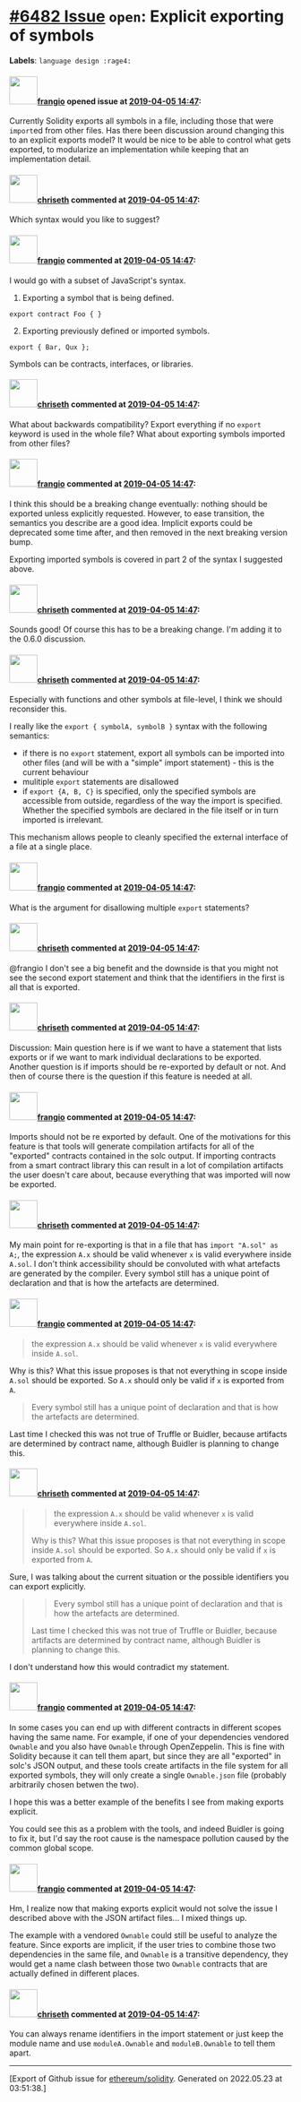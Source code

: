 # [\#6482 Issue](https://github.com/ethereum/solidity/issues/6482) `open`: Explicit exporting of symbols
**Labels**: `language design :rage4:`


#### <img src="https://avatars.githubusercontent.com/u/481465?v=4" width="50">[frangio](https://github.com/frangio) opened issue at [2019-04-05 14:47](https://github.com/ethereum/solidity/issues/6482):

Currently Solidity exports all symbols in a file, including those that were `import`ed from other files. Has there been discussion around changing this to an explicit exports model? It would be nice to be able to control what gets exported, to modularize an implementation while keeping that an implementation detail.

#### <img src="https://avatars.githubusercontent.com/u/9073706?v=4" width="50">[chriseth](https://github.com/chriseth) commented at [2019-04-05 14:47](https://github.com/ethereum/solidity/issues/6482#issuecomment-483230689):

Which syntax would you like to suggest?

#### <img src="https://avatars.githubusercontent.com/u/481465?v=4" width="50">[frangio](https://github.com/frangio) commented at [2019-04-05 14:47](https://github.com/ethereum/solidity/issues/6482#issuecomment-483280815):

I would go with a subset of JavaScript's syntax.

1) Exporting a symbol that is being defined.
```
export contract Foo { }
```

2) Exporting previously defined or imported symbols.
```
export { Bar, Qux };
```

Symbols can be contracts, interfaces, or libraries.

#### <img src="https://avatars.githubusercontent.com/u/9073706?v=4" width="50">[chriseth](https://github.com/chriseth) commented at [2019-04-05 14:47](https://github.com/ethereum/solidity/issues/6482#issuecomment-483281880):

What about backwards compatibility? Export everything if no `export` keyword is used in the whole file? What about exporting symbols imported from other files?

#### <img src="https://avatars.githubusercontent.com/u/481465?v=4" width="50">[frangio](https://github.com/frangio) commented at [2019-04-05 14:47](https://github.com/ethereum/solidity/issues/6482#issuecomment-483285438):

I think this should be a breaking change eventually: nothing should be exported unless explicitly requested. However, to ease transition, the semantics you describe are a good idea. Implicit exports could be deprecated some time after, and then removed in the next breaking version bump.

Exporting imported symbols is covered in part 2 of the syntax I suggested above.

#### <img src="https://avatars.githubusercontent.com/u/9073706?v=4" width="50">[chriseth](https://github.com/chriseth) commented at [2019-04-05 14:47](https://github.com/ethereum/solidity/issues/6482#issuecomment-483852871):

Sounds good! Of course this has to be a breaking change. I'm adding it to the 0.6.0 discussion.

#### <img src="https://avatars.githubusercontent.com/u/9073706?v=4" width="50">[chriseth](https://github.com/chriseth) commented at [2019-04-05 14:47](https://github.com/ethereum/solidity/issues/6482#issuecomment-659044989):

Especially with functions and other symbols at file-level, I think we should reconsider this.

I really like the `export { symbolA, symbolB }` syntax with the following semantics:

 - if there is no `export` statement, export all symbols can be imported into other files (and will be with a "simple" import statement) - this is the current behaviour
 - mulitiple `export` statements are disallowed
 - if `export {A, B, C}` is specified, only the specified symbols are accessible from outside, regardless of the way the import is specified. Whether the specified symbols are declared in the file itself or in turn imported is irrelevant.

This mechanism allows people to cleanly specified the external interface of a file at a single place.

#### <img src="https://avatars.githubusercontent.com/u/481465?v=4" width="50">[frangio](https://github.com/frangio) commented at [2019-04-05 14:47](https://github.com/ethereum/solidity/issues/6482#issuecomment-659059078):

What is the argument for disallowing multiple `export` statements?

#### <img src="https://avatars.githubusercontent.com/u/9073706?v=4" width="50">[chriseth](https://github.com/chriseth) commented at [2019-04-05 14:47](https://github.com/ethereum/solidity/issues/6482#issuecomment-659286293):

@frangio I don't see a big benefit and the downside is that you might not see the second export statement and think that the identifiers in the first is all that is exported.

#### <img src="https://avatars.githubusercontent.com/u/9073706?v=4" width="50">[chriseth](https://github.com/chriseth) commented at [2019-04-05 14:47](https://github.com/ethereum/solidity/issues/6482#issuecomment-685728731):

Discussion: Main question here is if we want to have a statement that lists exports or if we want to mark individual declarations to be exported. Another question is if imports should be re-exported by default or not. And then of course there is the question if this feature is needed at all.

#### <img src="https://avatars.githubusercontent.com/u/481465?v=4" width="50">[frangio](https://github.com/frangio) commented at [2019-04-05 14:47](https://github.com/ethereum/solidity/issues/6482#issuecomment-685837949):

Imports should not be re exported by default. One of the motivations for this feature is that tools will generate compilation artifacts for all of the "exported" contracts contained in the solc output. If importing contracts from a smart contract library this can result in a lot of compilation artifacts the user doesn't care about, because everything that was imported will now be exported.

#### <img src="https://avatars.githubusercontent.com/u/9073706?v=4" width="50">[chriseth](https://github.com/chriseth) commented at [2019-04-05 14:47](https://github.com/ethereum/solidity/issues/6482#issuecomment-685840056):

My main point for re-exporting is that in a file that has `import "A.sol" as A;`, the expression `A.x` should be valid whenever `x` is valid everywhere inside `A.sol`. I don't think accessibility should be convoluted with what artefacts are generated by the compiler. Every symbol still has a unique point of declaration and that is how the artefacts are determined.

#### <img src="https://avatars.githubusercontent.com/u/481465?v=4" width="50">[frangio](https://github.com/frangio) commented at [2019-04-05 14:47](https://github.com/ethereum/solidity/issues/6482#issuecomment-685881821):

> the expression `A.x` should be valid whenever `x` is valid everywhere inside `A.sol`.

Why is this? What this issue proposes is that not everything in scope inside `A.sol` should be exported. So `A.x` should only be valid if `x` is exported from `A`. 

>Every symbol still has a unique point of declaration and that is how the artefacts are determined.

Last time I checked this was not true of Truffle or Buidler, because artifacts are determined by contract name, although Buidler is planning to change this.

#### <img src="https://avatars.githubusercontent.com/u/9073706?v=4" width="50">[chriseth](https://github.com/chriseth) commented at [2019-04-05 14:47](https://github.com/ethereum/solidity/issues/6482#issuecomment-685889429):

> > the expression `A.x` should be valid whenever `x` is valid everywhere inside `A.sol`.
> 
> Why is this? What this issue proposes is that not everything in scope inside `A.sol` should be exported. So `A.x` should only be valid if `x` is exported from `A`.

Sure, I was talking about the current situation or the possible identifiers you can export explicitly.

> > Every symbol still has a unique point of declaration and that is how the artefacts are determined.
> 
> Last time I checked this was not true of Truffle or Buidler, because artifacts are determined by contract name, although Buidler is planning to change this.

I don't understand how this would contradict my statement.

#### <img src="https://avatars.githubusercontent.com/u/481465?v=4" width="50">[frangio](https://github.com/frangio) commented at [2019-04-05 14:47](https://github.com/ethereum/solidity/issues/6482#issuecomment-686592792):

In some cases you can end up with different contracts in different scopes having the same name. For example, if one of your dependencies vendored `Ownable` and you also have `Ownable` through OpenZeppelin. This is fine with Solidity because it can tell them apart, but since they are all "exported" in solc's JSON output, and these tools create artifacts in the file system for all exported symbols, they will only create a single `Ownable.json` file (probably arbitrarily chosen betwen the two).

I hope this was a better example of the benefits I see from making exports explicit.

You could see this as a problem with the tools, and indeed Buidler is going to fix it, but I'd say the root cause is the namespace pollution caused by the common global scope.

#### <img src="https://avatars.githubusercontent.com/u/481465?v=4" width="50">[frangio](https://github.com/frangio) commented at [2019-04-05 14:47](https://github.com/ethereum/solidity/issues/6482#issuecomment-686595515):

Hm, I realize now that making exports explicit would not solve the issue I described above with the JSON artifact files... I mixed things up.

The example with a vendored `Ownable` could still be useful to analyze the feature. Since exports are implicit, if the user tries to combine those two dependencies in the same file, and `Ownable` is a transitive dependency, they would get a name clash between those two `Ownable` contracts that are actually defined in different places.

#### <img src="https://avatars.githubusercontent.com/u/9073706?v=4" width="50">[chriseth](https://github.com/chriseth) commented at [2019-04-05 14:47](https://github.com/ethereum/solidity/issues/6482#issuecomment-688311172):

You can always rename identifiers in the import statement or just keep the module name and use `moduleA.Ownable` and `moduleB.Ownable` to tell them apart.


-------------------------------------------------------------------------------



[Export of Github issue for [ethereum/solidity](https://github.com/ethereum/solidity). Generated on 2022.05.23 at 03:51:38.]
